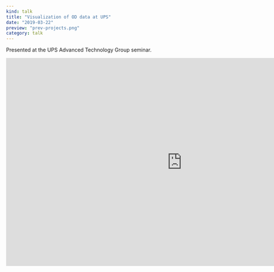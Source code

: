 ```yaml
---
kind: talk
title: "Visualization of OD data at UPS"
date: "2019-03-22"
preview: "prev-projects.png"
category: talk
---
```

              
Presented at the UPS Advanced Technology Group seminar.
              
<iframe src="https://docs.google.com/presentation/d/e/2PACX-1vQINrKnrNmRYelPQ5AuJnuPRpUQwLMRBils4OcRdLdxMuf0dFr6qvwxRnFX-n-XDYHcYAul0BvvbkAZ/embed?start=false&loop=false&delayms=3000" frameborder="0" width="960" height="569" allowfullscreen="true" mozallowfullscreen="true" webkitallowfullscreen="true"></iframe>


